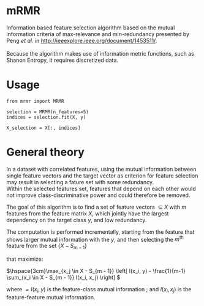 # mRMR
Information based feature selection algorithm based on the mutual information criteria of
max-relevance and min-redundancy presented by Peng *et al.* in http://ieeexplore.ieee.org/document/1453511/. <br/>
<br/>
Because the algorithm makes use of information metric functions, such as Shanon Entropy, it requires discretized data.

# Usage

```
from mrmr import MRMR

selection = MRMR(n_features=5)
indices = selection.fit(X, y)

X_selection = X[:, indices]

```

# General theory

In a dataset with correlated features, using the mutual information between single feature vectors and the target vector as criterion for feature selection may result in selecting a fature set with some redundancy.<br/>
Within the selected features set, features that depend on each other would not improve class-discriminative power and could therefore be removed.

The goal of this algorithm is to find a set of feature vectors $\subseteq X$ with *m* features from the feature matrix $X$, which jointly have the largest dependency on the target class $y$, and low redundancy.<br/>

The computation is performed incrementally, starting from the feature that shows larger mutual information with the *y*, and then selecting the $m^{\text{th}}$ feature from the set $\{X - S_{m-1}\}$

that maximize:

$\hspace{3cm}\max_{x_j \in X - S_{m - 1}} \left[ I(x_i, y) - \frac{1}{m-1} \sum_{x_i \in X - S_{m - 1}} I(x_i, x_j) \right] $


where $=I(x_i, y)$ is the feature-class mutual information ; and $I(x_i, x_j)$ is the feature-feature mutual information.



